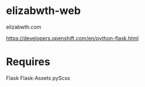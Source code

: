 # elizabwth-web
elizabwth.com

https://developers.openshift.com/en/python-flask.html

# Requires
Flask
Flask-Assets
pyScss
